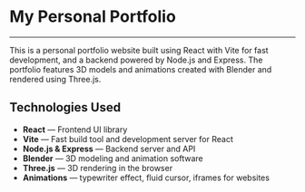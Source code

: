 # **My Personal Portfolio**
---

This is a personal portfolio website built using React with Vite for fast development, and a backend powered by Node.js and Express. The portfolio features 3D models and animations created with Blender and rendered using Three.js.

## Technologies Used

- **React** — Frontend UI library  
- **Vite** — Fast build tool and development server for React  
- **Node.js & Express** — Backend server and API  
- **Blender** — 3D modeling and animation software  
- **Three.js** — 3D rendering in the browser  
- **Animations** — typewriter effect, fluid cursor, iframes for websites

